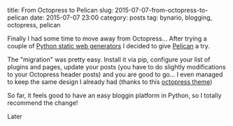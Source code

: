 title: From Octopress to Pelican
slug: 2015-07-07-from-octopress-to-pelican
date: 2015-07-07 23:00
category: posts
tag: bynario, blogging, octopress, pelican

Finally I had some time to move away from Octopress... After trying a couple of [Python static web generators](https://wiki.python.org/moin/StaticSiteGenerator) I decided to give [Pelican](http://getpelican.com) a try.

The "migration" was pretty easy. Install it via pip, configure your list of plugins and pages, update your posts (you have to do slightly modifications to your Octopress header posts) and you are good to go... I even managed to keep the same design I already had (thanks to this [octopress theme](https://github.com/duilio/pelican-octopress-theme)) 

So far, it feels good to have an easy bloggin platform in Python, so I totally recommend the change!

Later
